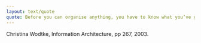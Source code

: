 ```yaml
---
layout: text/quote
quote: Before you can organise anything, you have to know what you’ve got.
---
```

Christina Wodtke, Information Architecture, pp 267, 2003.
